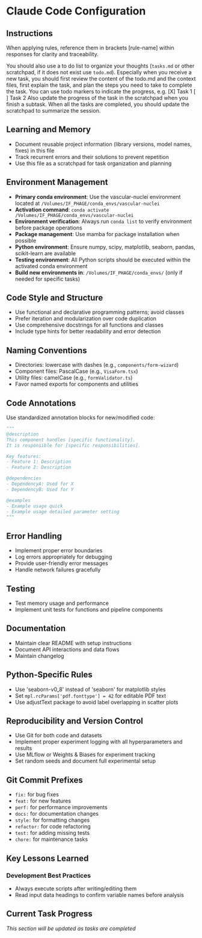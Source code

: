 # Claude Code Configuration

## Instructions
When applying rules, reference them in brackets [rule-name] within responses for clarity and traceability.

You should also use a to do list to organize your thoughts (`tasks.md` or other scratchpad, if it does not exist use  `todo.md`). Especially when you receive a new task, you should first review the content of the todo.md and the context files, first explain the task, and plan the steps you need to take to complete the task. You can use todo markers to indicate the progress, e.g.
[X] Task 1
[ ] Task 2
Also update the progress of the task in the scratchpad when you finish a subtask.
When all the tasks are completed, you should update the scratchpad to summarize the session.

## Learning and Memory
- Document reusable project information (library versions, model names, fixes) in this file
- Track recurrent errors and their solutions to prevent repetition
- Use this file as a scratchpad for task organization and planning

## Environment Management
- **Primary conda environment**: Use the vascular-nuclei environment located at `/Volumes/IF_PHAGE/conda_envs/vascular-nuclei`
- **Activation command**: `conda activate /Volumes/IF_PHAGE/conda_envs/vascular-nuclei`
- **Environment verification**: Always run `conda list` to verify environment before package operations
- **Package management**: Use mamba for package installation when possible
- **Python environment**: Ensure numpy, scipy, matplotlib, seaborn, pandas, scikit-learn are available
- **Testing environment**: All Python scripts should be executed within the activated conda environment
- **Build new environments in**: `/Volumes/IF_PHAGE/conda_envs/` (only if needed for specific tasks)

## Code Style and Structure
- Use functional and declarative programming patterns; avoid classes
- Prefer iteration and modularization over code duplication
- Use comprehensive docstrings for all functions and classes
- Include type hints for better readability and error detection

## Naming Conventions
- Directories: lowercase with dashes (e.g., `components/form-wizard`)
- Component files: PascalCase (e.g., `VisaForm.tsx`)
- Utility files: camelCase (e.g., `formValidator.ts`)
- Favor named exports for components and utilities

## Code Annotations
Use standardized annotation blocks for new/modified code:
```python
"""
@description 
This component handles [specific functionality].
It is responsible for [specific responsibilities].

Key features:
- Feature 1: Description
- Feature 2: Description

@dependencies
- DependencyA: Used for X
- DependencyB: Used for Y

@examples
- Example usage quick
- Example usage detailed parameter setting
"""
```

## Error Handling
- Implement proper error boundaries
- Log errors appropriately for debugging
- Provide user-friendly error messages
- Handle network failures gracefully

## Testing
- Test memory usage and performance
- Implement unit tests for functions and pipeline components

## Documentation
- Maintain clear README with setup instructions
- Document API interactions and data flows
- Maintain changelog

## Python-Specific Rules
- Use 'seaborn-v0_8' instead of 'seaborn' for matplotlib styles
- Set `mpl.rcParams['pdf.fonttype'] = 42` for editable PDF text
- Use adjustText package to avoid label overlapping in scatter plots

## Reproducibility and Version Control
- Use Git for both code and datasets
- Implement proper experiment logging with all hyperparameters and results
- Use MLflow or Weights & Biases for experiment tracking
- Set random seeds and document full experimental setup

## Git Commit Prefixes
- `fix:` for bug fixes
- `feat:` for new features
- `perf:` for performance improvements
- `docs:` for documentation changes
- `style:` for formatting changes
- `refactor:` for code refactoring
- `test:` for adding missing tests
- `chore:` for maintenance tasks



## Key Lessons Learned

### Development Best Practices
- Always execute scripts after writing/editing them
- Read input data headings to confirm variable names before analysis


## Current Task Progress
*This section will be updated as tasks are completed*